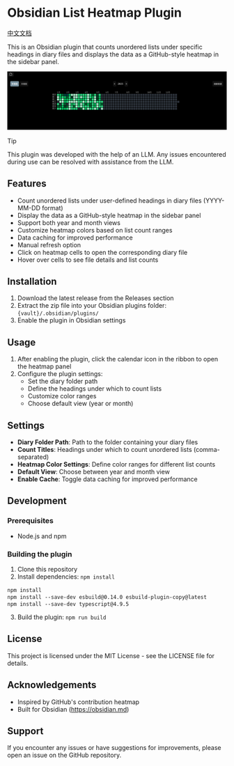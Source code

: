 # Obsidian List Heatmap Plugin
[中文文档](README_zh.md)

This is an Obsidian plugin that counts unordered lists under specific headings in diary files and displays the data as a GitHub-style heatmap in the sidebar panel.

![](image/image.png)

> [!TIP]
> This plugin was developed with the help of an LLM. Any issues encountered during use can be resolved with assistance from the LLM.

## Features

- Count unordered lists under user-defined headings in diary files (YYYY-MM-DD format)
- Display the data as a GitHub-style heatmap in the sidebar panel
- Support both year and month views
- Customize heatmap colors based on list count ranges
- Data caching for improved performance
- Manual refresh option
- Click on heatmap cells to open the corresponding diary file
- Hover over cells to see file details and list counts

## Installation

1. Download the latest release from the Releases section
2. Extract the zip file into your Obsidian plugins folder: `{vault}/.obsidian/plugins/`
3. Enable the plugin in Obsidian settings

## Usage

1. After enabling the plugin, click the calendar icon in the ribbon to open the heatmap panel
2. Configure the plugin settings:
   - Set the diary folder path
   - Define the headings under which to count lists
   - Customize color ranges
   - Choose default view (year or month)

## Settings

- **Diary Folder Path**: Path to the folder containing your diary files
- **Count Titles**: Headings under which to count unordered lists (comma-separated)
- **Heatmap Color Settings**: Define color ranges for different list counts
- **Default View**: Choose between year and month view
- **Enable Cache**: Toggle data caching for improved performance

## Development

### Prerequisites

- Node.js and npm

### Building the plugin

1. Clone this repository
2. Install dependencies: `npm install`
```
npm install
npm install --save-dev esbuild@0.14.0 esbuild-plugin-copy@latest
npm install --save-dev typescript@4.9.5
```
3. Build the plugin: `npm run build`

## License

This project is licensed under the MIT License - see the LICENSE file for details.

## Acknowledgements

- Inspired by GitHub's contribution heatmap
- Built for Obsidian (https://obsidian.md)

## Support

If you encounter any issues or have suggestions for improvements, please open an issue on the GitHub repository.
